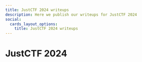 ```yaml
---
title: JustCTF 2024 writeups
description: Here we publish our writeups for JustCTF 2024
social:
  cards_layout_options:
    title: JustCTF 2024 writeups
---
```


# JustCTF 2024